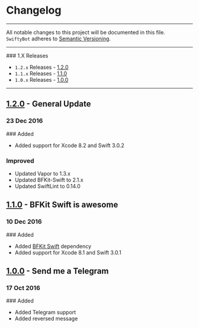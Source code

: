 Changelog
=========

---

All notable changes to this project will be documented in this file.<br>
`SwiftyBot` adheres to [Semantic Versioning](http://semver.org/).

---

### 1.X Releases
- `1.2.x` Releases - [1.2.0](#120)
- `1.1.x` Releases - [1.1.0](#110)
- `1.0.x` Releases - [1.0.0](#100)

---

## [1.2.0](https://github.com/FabrizioBrancati/SwiftyBot/releases/tag/1.2.0) - General Update
### 23 Dec 2016
### Added
- Added support for Xcode 8.2 and Swift 3.0.2

### Improved
- Updated Vapor to 1.3.x
- Updated BFKit-Swift to 2.1.x
- Updated SwiftLint to 0.14.0


## [1.1.0](https://github.com/FabrizioBrancati/SwiftyBot/releases/tag/1.1.0) - BFKit Swift is awesome
### 10 Dec 2016
### Added
- Added [BFKit Swift](https://github.com/FabrizioBrancati/BFKit-Swift) dependency
- Added support for Xcode 8.1 and Swift 3.0.1


## [1.0.0](https://github.com/FabrizioBrancati/SwiftyBot/releases/tag/1.0.0) - Send me a Telegram
### 17 Oct 2016
### Added
- Added Telegram support
- Added reversed message
